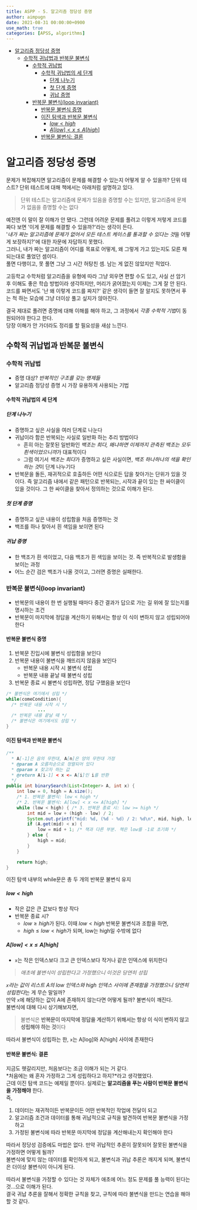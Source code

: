 ```yaml
---
title: ASPP - 5. 알고리즘 정당성 증명
author: aimpugn
date: 2021-08-31 00:00:00+0900
use_math: true
categories: [APSS, algorithms]
---
```


- [알고리즘 정당성 증명](#알고리즘-정당성-증명)
  - [수학적 귀납법과 반복문 불변식](#수학적-귀납법과-반복문-불변식)
    - [수학적 귀납법](#수학적-귀납법)
      - [수학적 귀납법의 세 단계](#수학적-귀납법의-세-단계)
        - [단계 나누기](#단계-나누기)
        - [첫 단계 증명](#첫-단계-증명)
        - [귀납 증명](#귀납-증명)
    - [반복문 불변식(loop invariant)](#반복문-불변식loop-invariant)
      - [반복문 불변식 증명](#반복문-불변식-증명)
      - [이진 탐색과 반복문 불변식](#이진-탐색과-반복문-불변식)
        - [$low \lt high$](#low-lt-high)
        - [$A[low] \lt x \le A[high]$](#alow-lt-x-le-ahigh)
      - [반복문 불변식: 결론](#반복문-불변식-결론)

# 알고리즘 정당성 증명

문제가 복잡해지면 알고리즘이 문제를 해결할 수 있는지 어떻게 알 수 있을까? 단위 테스트? 단위 테스트에 대해 책에서는 아래처럼 설명하고 있다.
  
> 단위 테스트는 알고리즘에 문제가 있음을 증명할 수는 있지만, 알고리즘에 문제가 없음을 증명할 수는 없다  

예전엔 이 말이 잘 이해가 안 됐다. 그런데 어려운 문제를 풀려고 이렇게 저렇게 코드를 짜다 보면 '이게 문제를 해결할 수 있을까?'라는 생각이 든다.  
'*내가 짜는 알고리즘에 문제가 없어서 모든 테스트 케이스를 통과할 수 있다는 것*을 어떻게 보장하지?'에 대한 자문에 자답하지 못했다.  
그러니, 내가 짜는 알고리즘이 어디를 목표로 어떻게, 왜 그렇게 가고 있는지도 모른 채 되는대로 풀었던 셈이다.  
풀면 다행이고, 못 풀면 그냥 그 시간 허탕친 셈. 남는 게 없진 않았지만 적었다.  

고등학교 수학처럼 알고리즘을 유형에 따라 그냥 외우면 편할 수도 있고, 사실 선 암기 후 이해도 좋은 학습 방법이라 생각하지만, 머리가 굵어졌는지 이제는 그게 잘 안 된다.  
코드를 짜면서도 '난 왜 이렇게 코드를 짜지?' 같은 생각이 들면 잘 알지도 못하면서 푸는 척 하는 모습에 그냥 더이상 풀고 싶지가 않아진다.  

결국 제대로 풀려면 증명에 대해 이해를 해야 하고, 그 과정에서 *각종 수학적 기법*이 동원되어야 한다고 한다.  
당장 이해가 안 가더라도 정리를 할 필요성을 새삼 느낀다.

## 수학적 귀납법과 반복문 불변식

### 수학적 귀납법

- 증명 대상? *반복적인 구조를 갖는 명제들*
- 알고리즘 정당성 증명 시 가장 유용하게 사용되는 기법

#### 수학적 귀납법의 세 단계

##### 단계 나누기

- 증명하고 싶은 사실을 여러 단계로 나눈다
- 귀납이라 함은 반복되는 사실로 일반화 하는 추리 방법이다
  - 흔히 아는 잘못된 일반화인 *백조는 희다, 왜냐하면 이제까지 관측된 백조는 모두 흰색이었으니까*가 대표적이다
  - 그럼 여기서 *백조는 희다*가 증명하고 싶은 사실이면, *백조 하나하나의 색을 확인하는 것*이 단계 나누기다
- 반복문을 돌든, 재귀적으로 호출하든 어떤 식으로든 답을 찾아가는 단위가 있을 것이다. 즉 알고리즘 내에서 같은 패턴으로 반복되는, 시작과 끝이 있는 한 싸이클이 있을 것이다. 그 한 싸이클을 찾아서 정의하는 것으로 이해가 된다.

##### 첫 단계 증명

- 증명하고 싶은 내용이 성립함을 처음 증명하는 것
- 백조를 하나 찾아서 흰 색임을 보이면 된다

##### 귀납 증명

- 한 백조가 흰 색이었고, 다음 백조가 흰 색임을 보이는 것. 즉 반복적으로 발생함을 보이는 과정
- 어느 순간 검은 백조가 나올 것이고, 그러면 증명은 실패한다.

### 반복문 불변식(loop invariant)

- 반복문의 내용이 한 번 실행될 때마다 중간 결과가 답으로 가는 길 위에 잘 있는지를 명시하는 조건
- 반복문이 마지막에 정답을 계산하기 위해서는 항상 이 식이 변하지 않고 성립되어야 한다

#### 반복문 불변식 증명

1. 반복문 진입시에 불변식 성립함을 보인다
2. 반복문 내용이 불변식을 깨뜨리지 않음을 보인다
   - 반복문 내용 시작 시 불변식 성립
   - 반복문 내용 끝날 때 불변식 성립
3. 반복문 종료 시 불변식 성립하면, 정답 구했음을 보인다

```java
/* 불변식은 여기에서 성립 */
while(comeCondition){
  /* 반복문 내용 시작 시 */
            ...
  /* 반복문 내용 끝날 때 */
  /* 불변식은 여기에서도 성립 */
}
```

#### 이진 탐색과 반복문 불변식

```java
/**
  * A[-1]은 음의 무한대, A[n]은 양의 무한대 가정
  * @param A 오름차순으로 정렬되어 있다
  * @param x 찾고자 하는 값
  * @return A[i-1] < x <= A[i]인 i를 반환
  */
public int binarySearch(List<Integer> A, int x) {
    int low = 0, high = A.size();
    /* 1. 반복문 불변식: low < high */
    /* 2. 반복문 불변식: A[low] < x <= A[high] */
    while (low < high) { /* 3. 반복문 종료 시: low >= high */
        int mid = low + (high - low) / 2;
        System.out.printf("mid: %d, (%d - %d) / 2: %d\n", mid, high, low, (high - low) / 2);
        if (A.get(mid) < x) {
            low = mid + 1; /* 책과 다른 부분. 책은 low를 -1로 초기화 */
        } else {
            high = mid;
        }
    }

    return high;
}
```

이진 탐색 내부의 while문은 총 두 개의 반복문 불변식 유지

##### $low \lt high$

- 작은 값은 큰 값보다 항상 작다
- 반복문 종료 시?
  - $low \ge high$가 된다. 이때 $low \lt high$ 반복문 불변식과 조합을 하면,
  - $high \le low \lt high$가 되며, low는 high일 수밖에 없다

##### $A[low] \lt x \le A[high]$

- `x`는 작은 인덱스보다 크고 큰 인덱스보다 작거나 같은 인덱스에 위치한다

> *애초에 불변식이 성립한다고 가정했으니 이것은 당연히 성립*

*`x`라는 값이 리스트 A의 low 인덱스와 high 인덱스 사이에 존재함을 가정했으니 당연히 성립한다*는 게 무슨 말일까?  
만약 `x`에 해당하는 값이 A에 존재하지 않는다면 어떻게 될까? 불변식이 깨진다.  
불변식에 대해 다시 상기해보자면,  

> 불변식은 **반복문이 마지막에 정답을 계산하기 위해서는 항상 이 식이 변하지 않고 성립해야 하는 것**이다

따라서 불변식이 성립하는 한, `x`는 A[log]와 A[high] 사이에 존재한다

#### 반복문 불변식: 결론

지금도 헷갈리지만, 처음보다는 조금 이해가 되는 거 같다.  
*처음에는 왜 혼자 가정하고 그게 성립하다고 하지?*라고 생각했었다.  
근데 이진 탐색 코드는 예제일 뿐이다. 실제로는 **알고리즘을 푸는 사람이 반복문 불변식을 가정해야** 한다.  
즉,

1. 데이터는 재귀적이든 반복문이든 어떤 반복적인 작업에 전달이 되고
2. 알고리즘 조건과 데이터를 통해 귀납적으로 규칙을 발견하여 반복문 불변식을 가정하고
3. 가정된 불변식에 따라 반복문 마지막에 정답을 계산해내는지 확인해야 한다

따라서 정당성 검증에도 마법은 없다. 만약 귀납적인 추론이 잘못되어 잘못된 불변식을 가정하면 어떻게 될까?  
불변식에 맞지 않는 데이터를 확인하게 되고, 불변식과 귀납 추론은 깨지게 되며, 불변식은 더이상 불변식이 아니게 된다.  
  
따라서 불변식을 가정할 수 있다는 것 자체가 애초에 어느 정도 문제를 풀 능력이 된다는 것...으로 이해가 된다.  
결국 귀납 추론을 잘해서 정확한 규칙을 찾고, 규칙에 따라 불변식을 만드는 연습을 해야 할 것 같다.
